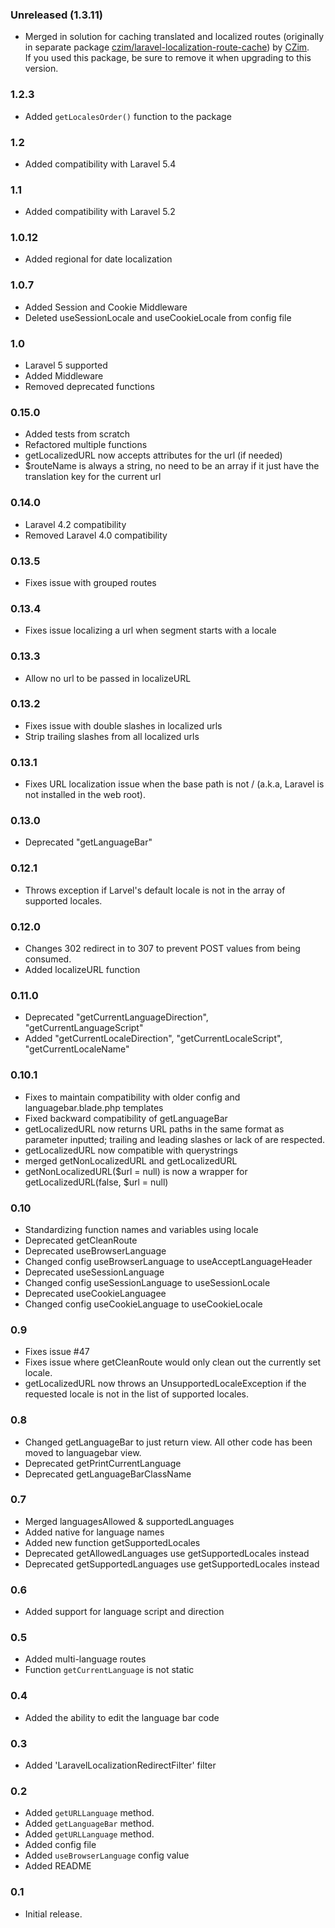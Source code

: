 ### Unreleased (1.3.11)
- Merged in solution for caching translated and localized routes (originally in separate package [czim/laravel-localization-route-cache](https://github.com/czim/laravel-localization-route-cache)) by [CZim](https://github.com/czim).  
    If you used this package, be sure to remove it when upgrading to this version.

### 1.2.3
- Added `getLocalesOrder()` function to the package

### 1.2
- Added compatibility with Laravel 5.4

### 1.1
- Added compatibility with Laravel 5.2

### 1.0.12
- Added regional for date localization

### 1.0.7
- Added Session and Cookie Middleware
- Deleted useSessionLocale and useCookieLocale from config file

### 1.0
- Laravel 5 supported
- Added Middleware
- Removed deprecated functions

### 0.15.0
- Added tests from scratch
- Refactored multiple functions
- getLocalizedURL now accepts attributes for the url (if needed)
- $routeName is always a string, no need to be an array if it just have the translation key for the current url

### 0.14.0
- Laravel 4.2 compatibility
- Removed Laravel 4.0 compatibility

### 0.13.5
- Fixes issue with grouped routes

### 0.13.4
- Fixes issue localizing a url when segment starts with a locale

### 0.13.3
- Allow no url to be passed in localizeURL

### 0.13.2
- Fixes issue with double slashes in localized urls
- Strip trailing slashes from all localized urls

### 0.13.1
- Fixes URL localization issue when the base path is not / (a.k.a, Laravel is not installed in the web root).

### 0.13.0
- Deprecated "getLanguageBar"

### 0.12.1
- Throws exception if Larvel's default locale is not in the array of supported locales.

### 0.12.0
- Changes 302 redirect in to 307 to prevent POST values from being consumed.
- Added localizeURL function

### 0.11.0
- Deprecated "getCurrentLanguageDirection", "getCurrentLanguageScript"
- Added "getCurrentLocaleDirection", "getCurrentLocaleScript", "getCurrentLocaleName"

### 0.10.1
- Fixes to maintain compatibility with older config and languagebar.blade.php templates
- Fixed backward compatibility of getLanguageBar
- getLocalizedURL now returns URL paths in the same format as parameter inputted; trailing and leading slashes or lack of are respected.
- getLocalizedURL now compatible with querystrings
- merged getNonLocalizedURL and getLocalizedURL
- getNonLocalizedURL($url = null) is now a wrapper for getLocalizedURL(false, $url = null)

### 0.10
- Standardizing function names and variables using locale
- Deprecated getCleanRoute
- Deprecated useBrowserLanguage
- Changed config useBrowserLanguage to useAcceptLanguageHeader
- Deprecated useSessionLanguage
- Changed config useSessionLanguage to useSessionLocale
- Deprecated useCookieLanguagee
- Changed config useCookieLanguage to useCookieLocale

### 0.9
- Fixes issue #47
- Fixes issue where getCleanRoute would only clean out the currently set locale.
- getLocalizedURL now throws an UnsupportedLocaleException if the requested locale is not in the list of supported locales.

### 0.8
- Changed getLanguageBar to just return view.  All other code has been moved to languagebar view.
- Deprecated getPrintCurrentLanguage
- Deprecated getLanguageBarClassName

### 0.7
- Merged languagesAllowed & supportedLanguages
- Added native for language names
- Added new function getSupportedLocales
- Deprecated getAllowedLanguages use getSupportedLocales instead
- Deprecated getSupportedLanguages use getSupportedLocales instead

### 0.6
- Added support for language script and direction

### 0.5
- Added multi-language routes
- Function `getCurrentLanguage` is not static

### 0.4
- Added the ability to edit the language bar code

### 0.3
- Added 'LaravelLocalizationRedirectFilter' filter

### 0.2
- Added `getURLLanguage` method.
- Added `getLanguageBar` method.
- Added `getURLLanguage` method.
- Added config file
- Added `useBrowserLanguage` config value
- Added README

### 0.1
 - Initial release.
